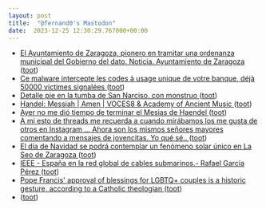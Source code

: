 ```yaml
---
layout: post
title:  "@fernand0's Mastodon"
date:  2023-12-25 12:30:29.767000+00:00
---
```

*  [El Ayuntamiento de Zaragoza, pionero en tramitar una ordenanza municipal del Gobierno del dato. Noticia. Ayuntamiento de Zaragoza ](https://www.zaragoza.es/sede/servicio/noticia/32715) ([toot](https://mastodon.social/@fernand0/111641062916901339))
*  [Ce malware intercepte les codes à usage unique de votre banque, déjà 50000 victimes signalées ](https://www.tomsguide.fr/ce-malware-intercepte-les-codes-a-usage-unique-de-votre-banque-deja-50000-victimes-signalees) ([toot](https://mastodon.social/@fernand0/111640842958513136))
*  [Detalle pie en la tumba de San Narciso, con monstruo ](https://www.flickr.com/photos/fernand0/53386824652) ([toot](https://mastodon.social/@fernand0/111640724485077976))
*  [Handel: Messiah \| Amen \| VOCES8 & Academy of Ancient Music ](https://www.youtube.com/watch?v=ZyR3rKur9RE&feature=youtu.b) ([toot](https://mastodon.social/@fernand0/111640661611911932))
*  [Ayer no me dió tiempo de terminar el Mesias de Haendel ](https://mastodon.social/@fernand0/111640607376050465) ([toot](https://mastodon.social/@fernand0/111640607376050465))
*  [A mi esto de threads me recuerda a cuando mirábamos los me gusta de otros en Instagram ... Ahora son los mismos señores mayores comentando a mensajes de jovencitas. Yo qué sé.. ](https://mastodon.social/@fernand0/111640596261574044) ([toot](https://mastodon.social/@fernand0/111640596261574044))
*  [El día de Navidad se podrá contemplar un fenómeno solar único en La Seo de Zaragoza ](https://jacetaniaexpress.com/el-dia-de-navidad-se-podra-contemplar-un-fenomeno-solar-unico-en-la-seo-de-zaragoza) ([toot](https://mastodon.social/@fernand0/111640578291296179))
*  [IEEE - España en la red global de cables submarinos.- Rafael García Pérez ](https://www.ieee.es/contenido/noticias/2023/12/DIEEEM10_2023_RAFGAR_Submarinos.htm) ([toot](https://mastodon.social/@fernand0/111640430692929420))
*  [Pope Francis' approval of blessings for LGBTQ+ couples is a historic gesture, according to a Catholic theologian ](https://theconversation.com/pope-francis-approval-of-blessings-for-lgbtq-couples-is-a-historic-gesture-according-to-a-catholic-theologian-22012) ([toot](https://mastodon.social/@fernand0/111638687191673998))
*  [ ](https://mastodon.social/users/fernand0/statuses/111637207776355178/activity) ([toot](https://mastodon.social/users/fernand0/statuses/111637207776355178/activity))
